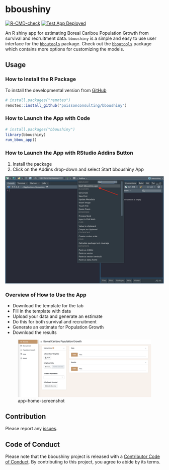 
<!-- README.md is generated from README.Rmd. Please edit that file -->

# bboushiny

<!-- badges: start -->

[![R-CMD-check](https://github.com/poissonconsulting/bboushiny/actions/workflows/R-CMD-check.yaml/badge.svg)](https://github.com/poissonconsulting/bboushiny/actions/workflows/R-CMD-check.yaml)
[![Test App
Deployed](https://github.com/poissonconsulting/bboushiny/workflows/deploy-app/badge.svg)](https://github.com/poissonconsulting/bboushiny/actions)
<!-- badges: end -->

An R shiny app for estimating Boreal Caribou Population Growth from
survival and recruitment data. `bboushiny` is a simple and easy to use
user interface for the
[`bboutools`](https://github.com/poissonconsulting/bboutools) package.
Check out the
[`bboutools`](https://github.com/poissonconsulting/bboutools) package
which contains more options for customizing the models.

## Usage

### How to Install the R Package

To install the developmental version from
[GitHub](https://github.com/poissonconsulting/bboushiny)

``` r
# install.packages("remotes")
remotes::install_github("poissonconsulting/bboushiny")
```

### How to Launch the App with Code

``` r
# install.packages("bboushiny")
library(bboushiny)
run_bbou_app()
```

### How to Launch the App with RStudio Addins Button

1.  Install the package
2.  Click on the Addins drop-down and select Start bboushiny App

<img src="man/images/addins.png" alt="addin-screenshot" width="600"/>

### Overview of How to Use the App

- Download the template for the tab
- Fill in the template with data
- Upload your data and generate an estimate
- Do this for both survival and recruitment
- Generate an estimate for Population Growth
- Download the results

<figure>
<img src="man/images/app-home-page.png" alt="app-home-screenshot" />
<figcaption aria-hidden="true">app-home-screenshot</figcaption>
</figure>

## Contribution

Please report any
[issues](https://github.com/poissonconsulting/bboushiny/issues).

## Code of Conduct

Please note that the bboushiny project is released with a [Contributor
Code of
Conduct](https://contributor-covenant.org/version/2/0/CODE_OF_CONDUCT.html).
By contributing to this project, you agree to abide by its terms.

